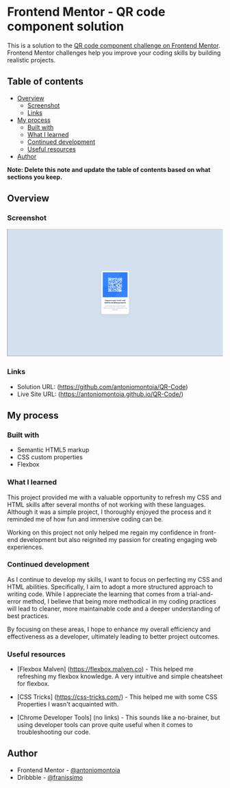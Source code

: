 # Frontend Mentor - QR code component solution

This is a solution to the [QR code component challenge on Frontend Mentor](https://www.frontendmentor.io/challenges/qr-code-component-iux_sIO_H). Frontend Mentor challenges help you improve your coding skills by building realistic projects. 

## Table of contents

- [Overview](#overview)
  - [Screenshot](#screenshot)
  - [Links](#links)
- [My process](#my-process)
  - [Built with](#built-with)
  - [What I learned](#what-i-learned)
  - [Continued development](#continued-development)
  - [Useful resources](#useful-resources)
- [Author](#author)

**Note: Delete this note and update the table of contents based on what sections you keep.**

## Overview

### Screenshot

![](./screenshot.PNG)

### Links

- Solution URL: (https://github.com/antoniomontoia/QR-Code)
- Live Site URL: (https://antoniomontoia.github.io/QR-Code/)

## My process

### Built with

- Semantic HTML5 markup
- CSS custom properties
- Flexbox

### What I learned

This project provided me with a valuable opportunity to refresh my CSS and HTML skills after several months of not working with these languages. Although it was a simple project, I thoroughly enjoyed the process and it reminded me of how fun and immersive coding can be.

Working on this project not only helped me regain my confidence in front-end development but also reignited my passion for creating engaging web experiences.

### Continued development

As I continue to develop my skills, I want to focus on perfecting my CSS and HTML abilities. Specifically, I aim to adopt a more structured approach to writing code. While I appreciate the learning that comes from a trial-and-error method, I believe that being more methodical in my coding practices will lead to cleaner, more maintainable code and a deeper understanding of best practices.

By focusing on these areas, I hope to enhance my overall efficiency and effectiveness as a developer, ultimately leading to better project outcomes.

### Useful resources

- [Flexbox Malven] (https://flexbox.malven.co) - This helped me refreshing my flexbox knowledge. A very intuitive and simple cheatsheet for flexbox.

- [CSS Tricks] (https://css-tricks.com/) - This helped me with some CSS Properties I wasn't acquainted with.

- [Chrome Developer Tools] (no links) - This sounds like a no-brainer, but using developer tools can prove quite useful when it comes to troubleshooting our code.

## Author

- Frontend Mentor - [@antoniomontoia](https://www.frontendmentor.io/profile/antoniomontoia)
- Dribbble - [@franissimo](https://www.dribbble.com/franissimo)
